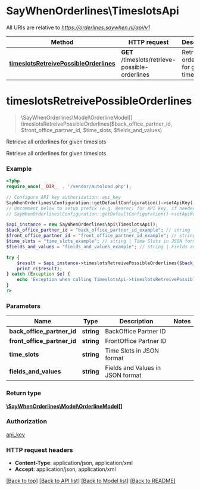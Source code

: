# SayWhenOrderlines\TimeslotsApi

All URIs are relative to *https://orderlines.saywhen.nl/api/v1*

Method | HTTP request | Description
------------- | ------------- | -------------
[**timeslotsRetreivePossibleOrderlines**](TimeslotsApi.md#timeslotsRetreivePossibleOrderlines) | **GET** /timeslots/retrieve-possible-orderlines | Retrieve all orderlines for given timeslots


# **timeslotsRetreivePossibleOrderlines**
> \SayWhenOrderlines\Model\OrderlineModel[] timeslotsRetreivePossibleOrderlines($back_office_partner_id, $front_office_partner_id, $time_slots, $fields_and_values)

Retrieve all orderlines for given timeslots

Retrieve all orderlines for given timeslots

### Example
```php
<?php
require_once(__DIR__ . '/vendor/autoload.php');

// Configure API key authorization: api_key
SayWhenOrderlines\Configuration::getDefaultConfiguration()->setApiKey('ApiKey', 'YOUR_API_KEY');
// Uncomment below to setup prefix (e.g. Bearer) for API key, if needed
// SayWhenOrderlines\Configuration::getDefaultConfiguration()->setApiKeyPrefix('ApiKey', 'Bearer');

$api_instance = new SayWhenOrderlines\Api\TimeslotsApi();
$back_office_partner_id = "back_office_partner_id_example"; // string | BackOffice Partner ID
$front_office_partner_id = "front_office_partner_id_example"; // string | FrontOffice Partner ID
$time_slots = "time_slots_example"; // string | Time Slots in JSON format
$fields_and_values = "fields_and_values_example"; // string | Fields and Values in JSON format

try {
    $result = $api_instance->timeslotsRetreivePossibleOrderlines($back_office_partner_id, $front_office_partner_id, $time_slots, $fields_and_values);
    print_r($result);
} catch (Exception $e) {
    echo 'Exception when calling TimeslotsApi->timeslotsRetreivePossibleOrderlines: ', $e->getMessage(), PHP_EOL;
}
?>
```

### Parameters

Name | Type | Description  | Notes
------------- | ------------- | ------------- | -------------
 **back_office_partner_id** | **string**| BackOffice Partner ID |
 **front_office_partner_id** | **string**| FrontOffice Partner ID |
 **time_slots** | **string**| Time Slots in JSON format |
 **fields_and_values** | **string**| Fields and Values in JSON format |

### Return type

[**\SayWhenOrderlines\Model\OrderlineModel[]**](../Model/OrderlineModel.md)

### Authorization

[api_key](../../README.md#api_key)

### HTTP request headers

 - **Content-Type**: application/json, application/xml
 - **Accept**: application/json, application/xml

[[Back to top]](#) [[Back to API list]](../../README.md#documentation-for-api-endpoints) [[Back to Model list]](../../README.md#documentation-for-models) [[Back to README]](../../README.md)

